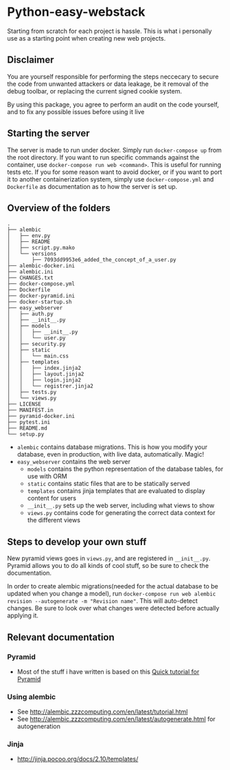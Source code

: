 # Python-easy-webstack

Starting from scratch for each project is hassle. This is what i personally use as a starting point when creating new web projects.

## Disclaimer

You are yourself responsible for performing the steps neccecary to secure the code from unwanted attackers or data leakage, be it removal of the debug toolbar, or replacing the current signed cookie system. 

By using this package, you agree to perform an audit on the code yourself, and to fix any possible issues before using it live

## Starting the server

The server is made to run under docker. Simply run `docker-compose up` from the root directory. If you want to run specific commands against the container, use `docker-compose run web <command>`. This is useful for running tests etc. If you for some reason want to avoid docker, or if you want to port it to another containerization system, simply use `docker-compose.yml` and `Dockerfile` as documentation as to how the server is set up.

## Overview of the folders

```
.
├── alembic
│   ├── env.py
│   ├── README
│   ├── script.py.mako
│   └── versions
│       ├── 7093dd9953e6_added_the_concept_of_a_user.py
├── alembic-docker.ini
├── alembic.ini
├── CHANGES.txt
├── docker-compose.yml
├── Dockerfile
├── docker-pyramid.ini
├── docker-startup.sh
├── easy_webserver
│   ├── auth.py
│   ├── __init__.py
│   ├── models
│   │   ├── __init__.py
│   │   └── user.py
│   ├── security.py
│   ├── static
│   │   └── main.css
│   ├── templates
│   │   ├── index.jinja2
│   │   ├── layout.jinja2
│   │   ├── login.jinja2
│   │   └── registrer.jinja2
│   ├── tests.py
│   └── views.py
├── LICENSE
├── MANIFEST.in
├── pyramid-docker.ini
├── pytest.ini
├── README.md
└── setup.py

```

 * `alembic` contains database migrations. This is how you modify your database, even in production, with live data, automatically. Magic!
 * `easy_webserver` contains the web server
   - `models` contains the python representation of the database tables, for use with ORM
   - `static` contains static files that are to be statically served
   - `templates` contains jinja templates that are evaluated to display content for users
   - `__init__.py` sets up the web server, including what views to show
   - `views.py` contains code for generating the correct data context for the different views


## Steps to develop your own stuff

New pyramid views goes in `views.py`, and are registered in `__init__.py`. Pyramid allows you to do all kinds of cool stuff, so be sure to check the documentation.

In order to create alembic migrations(needed for the actual database to be updated when you change a model), run `docker-compose run web alembic revision --autogenerate -m "Revision name"`. This will auto-detect changes. Be sure to look over what changes were detected before actually applying it.


## Relevant documentation

### Pyramid

 * Most of the stuff i have written is based on this [Quick tutorial for Pyramid](https://docs.pylonsproject.org/projects/pyramid/en/latest/quick_tutorial/index.html)

### Using alembic

 * See http://alembic.zzzcomputing.com/en/latest/tutorial.html
 * See http://alembic.zzzcomputing.com/en/latest/autogenerate.html for autogeneration

### Jinja

 * http://jinja.pocoo.org/docs/2.10/templates/